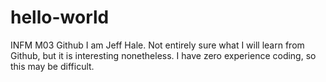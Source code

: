# hello-world
INFM M03 Github
I am Jeff Hale.  Not entirely sure what I will learn from Github, but it is interesting nonetheless. I have zero experience coding, so this may be difficult.
